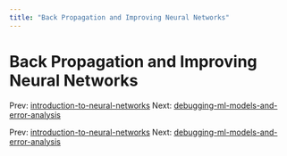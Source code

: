 ```yaml
---
title: "Back Propagation and Improving Neural Networks"
---
```


# Back Propagation and Improving Neural Networks

Prev: [introduction-to-neural-networks](introduction-to-neural-networks.md)
Next: [debugging-ml-models-and-error-analysis](debugging-ml-models-and-error-analysis.md)

Prev: [introduction-to-neural-networks](introduction-to-neural-networks.md)
Next: [debugging-ml-models-and-error-analysis](debugging-ml-models-and-error-analysis.md)
